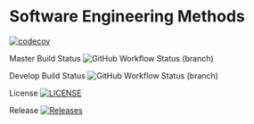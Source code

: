 
# Software Engineering Methods

[![codecov](https://codecov.io/gh/angus-dolan/sem/branch/master/graph/badge.svg?token=IA18IC8PP5)](https://codecov.io/gh/angus-dolan/sem)

Master Build Status  ![GitHub Workflow Status (branch)](https://img.shields.io/github/workflow/status/angus-dolan/sem/A%20workflow%20for%20my%20Hello%20World%20App/master?style=flat-square)

Develop Build Status ![GitHub Workflow Status (branch)](https://img.shields.io/github/workflow/status/angus-dolan/sem/A%20workflow%20for%20my%20Hello%20World%20App/develop?style=flat-square)

License [![LICENSE](https://img.shields.io/github/license/angus-dolan/sem.svg?style=flat-square)](https://github.com/angus-dolan/sem/blob/master/LICENSE)

Release [![Releases](https://img.shields.io/github/release/angus-dolan/sem/all.svg?style=flat-square)](https://github.com/angus-dolan/sem/releases)